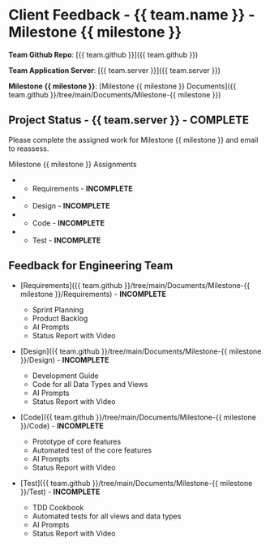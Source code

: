 # Client Feedback - {{ team.name }} - Milestone {{ milestone }}

**Team Github Repo**:  [{{ team.github }}]({{ team.github }})

**Team Application Server**:  [{{ team.server }}]({{ team.server }})

**Milestone {{ milestone }}**: [Milestone {{ milestone }} Documents]({{ team.github }}/tree/main/Documents/Milestone-{{ milestone }})


## Project Status - {{ team.server }} - **COMPLETE**

Please complete the assigned work for Milestone {{ milestone }} and email to reassess.

Milestone {{ milestone }} Assignments

*  - Requirements  - **INCOMPLETE**
*  - Design        - **INCOMPLETE**
*  - Code          - **INCOMPLETE**
*  - Test          - **INCOMPLETE**


## Feedback for Engineering Team

* [Requirements]({{ team.github }}/tree/main/Documents/Milestone-{{ milestone }}/Requirements) - **INCOMPLETE**
    * Sprint Planning
    * Product Backlog
    * AI Prompts
    * Status Report with Video

* [Design]({{ team.github }}/tree/main/Documents/Milestone-{{ milestone }}/Design) - **INCOMPLETE**
    * Development Guide
    * Code for all Data Types and Views
    * AI Prompts
    * Status Report with Video

* [Code]({{ team.github }}/tree/main/Documents/Milestone-{{ milestone }}/Code) - **INCOMPLETE**
    * Prototype of core features
    * Automated test of the core features
    * AI Prompts
    * Status Report with Video

* [Test]({{ team.github }}/tree/main/Documents/Milestone-{{ milestone }}/Test) - **INCOMPLETE**
    * TDD Cookbook
    * Automated tests for all views and data types
    * AI Prompts
    * Status Report with Video

